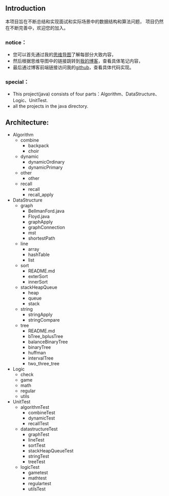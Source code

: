 ## Introduction
本项目旨在不断总结和实现面试和实际场景中的数据结构和算法问题，
项目仍然在不断完善中，欢迎您的加入。

### notice：
+ 您可以首先通过我的[思维导图](https://www.processon.com/mindmap/5cbb5fcae4b09b16ffc06360)了解每部分大致内容，
+ 然后根据思维导图中的链接跳转到[我的博客](https://blog.csdn.net/ljfirst)，查看具体笔记内容，
+ 最后通过博客前端链接访问我的[github](https://github.com/ljfirst/Algorithm)，查看具体代码实现。

### special：
+ This project(java) consists of four parts：Algorithm、DataStructure、Logic、UnitTest.
+ all the projects in the java directory.

## Architecture:
+ Algorithm
    + combine
        + backpack
        + choir
    + dynamic
        + dynamicOrdinary
        + dynamicPrimary
    + other
        + other
    + recall
        + recall
        + recall_apply
+ DataStructure
    + graph
        + BellmanFord.java
        + Floyd.java
        + graphApply
        + graphConnection
        + mst
        + shortestPath
    + line
        + array
        + hashTable
        + list
    + sort
        + README.md
        + exterSort
        + innerSort
    + stackHeapQueue
        + heap
        + queue
        + stack
    + string
        + stringApply
        + stringCompare
    + tree
        + README.md
        + bTree_bplusTree
        + balanceBinaryTree
        + binaryTree
        + huffman
        + intervalTree
        + two_three_tree
+  Logic
   +  check
   +  game
   +  math
   +  regular
   + utils
+ UnitTest
    + algorithmTest
        + combineTest
        + dynamicTest
        + recallTest
    + datastructureTest
        + graphTest
        + lineTest
        + sortTest
        + stackHeapQueueTest
        + stringTest
        + treeTest
    + logicTest
        + gametest
        + mathtest
        + regulartest
        + utilsTest
